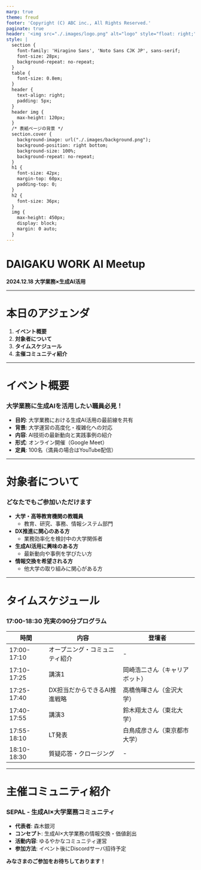 ```yaml
---
marp: true
theme: freud
footer: 'Copyright (C) ABC inc., All Rights Reserved.'
paginate: true
header: '<img src="./.images/logo.png" alt="logo" style="float: right;">'
style: |
  section {
    font-family: 'Hiragino Sans', 'Noto Sans CJK JP', sans-serif;
    font-size: 28px;
    background-repeat: no-repeat;
  }
  table {
    font-size: 0.8em;
  }
  header {
    text-align: right;
    padding: 5px;
  }
  header img {
    max-height: 120px;
  }
  /* 表紙ページの背景 */
  section.cover {
    background-image: url("./.images/background.png");
    background-position: right bottom;
    background-size: 100%;
    background-repeat: no-repeat;
  }
  h1 {
    font-size: 42px;
    margin-top: 60px;
    padding-top: 0;
  }
  h2 {
    font-size: 36px;
  }
  img {
    max-height: 450px;
    display: block;
    margin: 0 auto;
  }
---
```


<!-- _class: cover -->
# DAIGAKU WORK AI Meetup
**2024.12.18 大学業務×生成AI活用**

---

# 本日のアジェンダ

1. **イベント概要**
2. **対象者について**
3. **タイムスケジュール**
4. **主催コミュニティ紹介**

---

# イベント概要
### 大学業務に生成AIを活用したい職員必見！
- **目的**: 大学業務における生成AI活用の最前線を共有
- **背景**: 大学運営の高度化・複雑化への対応
- **内容**: AI技術の最新動向と実践事例の紹介
- **形式**: オンライン開催（Google Meet）
- **定員**: 100名（満員の場合はYouTube配信）

---

# 対象者について
### どなたでもご参加いただけます
- **大学・高等教育機関の教職員**
  - 教育、研究、事務、情報システム部門
- **DX推進に関心のある方**
  - 業務効率化を検討中の大学関係者
- **生成AI活用に興味のある方**
  - 最新動向や事例を学びたい方
- **情報交換を希望される方**
  - 他大学の取り組みに関心がある方

---

# タイムスケジュール
### 17:00-18:30 充実の90分プログラム

| 時間 | 内容 | 登壇者 |
|------|------|--------|
| 17:00-17:10 | オープニング・コミュニティ紹介 | - |
| 17:10-17:25 | 講演1 | 岡崎浩二さん（キャリアボット） |
| 17:25-17:40 | DX担当だからできるAI推進戦略 | 高橋侑暉さん（金沢大学） |
| 17:40-17:55 | 講演3 | 鈴木翔太さん（東北大学） |
| 17:55-18:10 | LT発表 | 白鳥成彦さん（東京都市大学） |
| 18:10-18:30 | 質疑応答・クロージング | - |

---

# 主催コミュニティ紹介
### SEPAL - 生成AI×大学業務コミュニティ
- **代表者**: 森木銀河
- **コンセプト**: 生成AI×大学業務の情報交換・価値創出
- **活動内容**: ゆるやかなコミュニティ運営
- **参加方法**: イベント後にDiscordサーバ招待予定

**みなさまのご参加をお待ちしております！** 